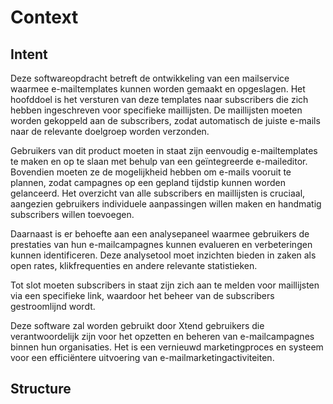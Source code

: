 # Context

## Intent

Deze softwareopdracht betreft de ontwikkeling van een mailservice waarmee e-mailtemplates kunnen worden gemaakt en opgeslagen. Het hoofddoel is het versturen van deze templates naar subscribers die zich hebben ingeschreven voor specifieke maillijsten. De maillijsten moeten worden gekoppeld aan de subscribers, zodat automatisch de juiste e-mails naar de relevante doelgroep worden verzonden.

Gebruikers van dit product moeten in staat zijn eenvoudig e-mailtemplates te maken en op te slaan met behulp van een geïntegreerde e-maileditor. Bovendien moeten ze de mogelijkheid hebben om e-mails vooruit te plannen, zodat campagnes op een gepland tijdstip kunnen worden gelanceerd. Het overzicht van alle subscribers en maillijsten is cruciaal, aangezien gebruikers individuele aanpassingen willen maken en handmatig subscribers willen toevoegen.

Daarnaast is er behoefte aan een analysepaneel waarmee gebruikers de prestaties van hun e-mailcampagnes kunnen evalueren en verbeteringen kunnen identificeren. Deze analysetool moet inzichten bieden in zaken als open rates, klikfrequenties en andere relevante statistieken.

Tot slot moeten subscribers in staat zijn zich aan te melden voor maillijsten via een specifieke link, waardoor het beheer van de subscribers gestroomlijnd wordt.

Deze software zal worden gebruikt door Xtend gebruikers die verantwoordelijk zijn voor het opzetten en beheren van e-mailcampagnes binnen hun organisaties. Het is een vernieuwd marketingproces en systeem voor een efficiëntere uitvoering van e-mailmarketingactiviteiten.

## Structure
